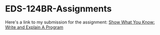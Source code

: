 # EDS-124BR-Assignments

Here's a link to my submission for the assignment: [Show What You Know: Write and Explain A Program](https://youtu.be/ey9yUrHM1jA)

